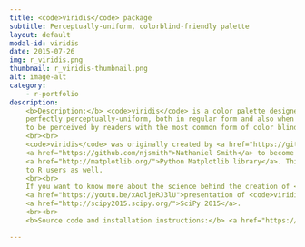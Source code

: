 ```yaml
---
title: <code>viridis</code> package
subtitle: Perceptually-uniform, colorblind-friendly palette
layout: default
modal-id: viridis
date: 2015-07-26
img: r_viridis.png
thumbnail: r_viridis-thumbnail.png
alt: image-alt
category: 
    - r-portfolio
description: 
    <b>Description:</b> <code>viridis</code> is a color palette designed in such a way that it will analytically be 
    perfectly perceptually-uniform, both in regular form and also when converted to black-and-white. It is also designed 
    to be perceived by readers with the most common form of color blindness. 
    <br><br>
    <code>viridis</code> was originally created by <a href="https://github.com/stefanv">Stéfan van der Walt</a> and 
    <a href="https://github.com/njsmith">Nathaniel Smith</a> to become the new default palette of the popular 
    <a href="http://matplotlib.org/">Python Matplotlib library</a>. This R package makes <code>viridis</code> available 
    to R users as well. 
    <br><br>
    If you want to know more about the science behind the creation of <code>viridis</code>, you can watch this 
    <a href="https://youtu.be/xAoljeRJ3lU">presentation of <code>viridis</code></a> by its authors at 
    <a href="http://scipy2015.scipy.org/">SciPy 2015</a>.
    <br><br>
    <b>Source code and installation instructions:</b> <a href="https://github.com/sjmgarnier/viridis">Click here</a>

---
```

